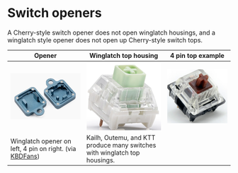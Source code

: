 # Switch openers

A Cherry-style switch opener does not open winglatch housings, and a winglatch style opener does not open up Cherry-style switch tops.

| Opener                                                                                                                            | Winglatch top housing                                                     | 4 pin top example                         |
| --------------------------------------------------------------------------------------------------------------------------------- | ------------------------------------------------------------------------- | ----------------------------------------- |
| ![A switch opener that supports both styles](images/ai03opener.png)                                                               | ![Kailh Box Jade](images/kailhwinglatch.png)                              | ![Gateron Brown](images/gateronbrown.png) |
| Winglatch opener on left, 4 pin on right. (via [KBDFans](https://kbdfans.com/products/gb-2-in-1-machined-aluminum-switch-opener)) | Kailh, Outemu, and KTT produce many switches with winglatch top housings. |                                           |
